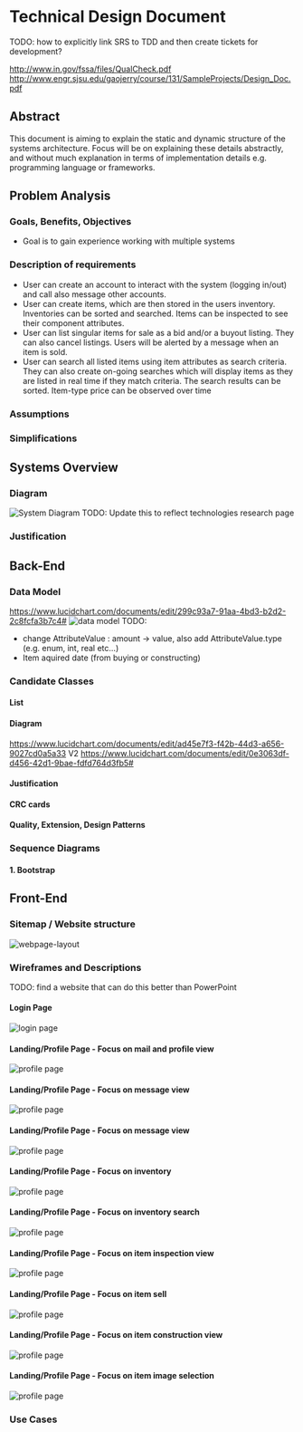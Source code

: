 # Technical Design Document

TODO: how to explicitly link SRS to TDD and then create tickets for development?

http://www.in.gov/fssa/files/QualCheck.pdf
http://www.engr.sjsu.edu/gaojerry/course/131/SampleProjects/Design_Doc.pdf

## Abstract
This document is aiming to explain the static and dynamic structure of the systems architecture. Focus will be on explaining these details abstractly, and without much explanation in terms of implementation details e.g. programming language or frameworks.

## Problem Analysis
### Goals, Benefits, Objectives
- Goal is to gain experience working with multiple systems

### Description of requirements
- User can create an account to interact with the system (logging in/out) and call also message other accounts.
- User can create items, which are then stored in the users inventory. Inventories can be sorted and searched. Items can be inspected to see their component attributes.
- User can list singular items for sale as a bid and/or a buyout listing. They can also cancel listings. Users will be alerted by a message when an item is sold.
- User can search all listed items using item attributes as search criteria. They can also create on-going searches which will display items as they are listed in real time if they match criteria. The search results can be sorted. Item-type price can be observed over time

### Assumptions
### Simplifications

## Systems Overview
### Diagram
![System Diagram](system.PNG)
TODO: Update this to reflect technologies research page
### Justification

## Back-End
### Data Model

https://www.lucidchart.com/documents/edit/299c93a7-91aa-4bd3-b2d2-2c8fcfa3b7c4#
![data model](data_model.PNG)
TODO:
- change AttributeValue : amount -> value, also add AttributeValue.type (e.g. enum, int, real etc...)
- Item aquired date (from buying or constructing)

### Candidate Classes
#### List
#### Diagram
https://www.lucidchart.com/documents/edit/ad45e7f3-f42b-44d3-a656-9027cd0a5a33
V2 https://www.lucidchart.com/documents/edit/0e3063df-d456-42d1-9bae-fdfd764d3fb5#
#### Justification
#### CRC cards
#### Quality, Extension, Design Patterns
### Sequence Diagrams
#### 1. Bootstrap

## Front-End
### Sitemap / Website structure
![webpage-layout](page_nav.PNG)

### Wireframes and Descriptions
TODO: find a website that can do this better than PowerPoint

#### Login Page
![login page](pg_1.PNG)

#### Landing/Profile Page - Focus on mail and profile view
![profile page](pg_2.PNG)

#### Landing/Profile Page - Focus on message view
![profile page](pg_message_view.PNG)

#### Landing/Profile Page - Focus on message view
![profile page](pg_message_send.PNG)

#### Landing/Profile Page - Focus on inventory
![profile page](pg_3.PNG)

#### Landing/Profile Page - Focus on inventory search
![profile page](pg_inventory_search.PNG)

#### Landing/Profile Page - Focus on item inspection view
![profile page](pg_4.PNG)

#### Landing/Profile Page - Focus on item sell
![profile page](pg_item_sell.PNG)

#### Landing/Profile Page - Focus on item construction view
![profile page](pg_5.PNG)

#### Landing/Profile Page - Focus on item image selection
![profile page](pg_item_image_selection.PNG)

### Use Cases
